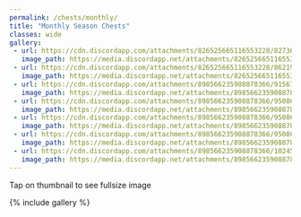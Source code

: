 ```yaml
---
permalink: /chests/monthly/
title: "Monthly Season Chests"
classes: wide
gallery:
 - url: https://cdn.discordapp.com/attachments/826525665116553228/827368664105484318/image0.png
   image_path: https://media.discordapp.net/attachments/826525665116553228/827368664105484318/image0.png?width=398&height=278
 - url: https://cdn.discordapp.com/attachments/826525665116553228/862197122257518622/IMG_4606.PNG
   image_path: https://media.discordapp.net/attachments/826525665116553228/862197122257518622/IMG_4606.PNG?width=398&height=278
 - url: https://cdn.discordapp.com/attachments/898566235908878366/915679347795460117/IMG_2275.PNG
   image_path: https://media.discordapp.net/attachments/898566235908878366/915679347795460117/IMG_2275.PNG?width=398&height=278
 - url: https://cdn.discordapp.com/attachments/898566235908878366/950861153762955414/IMG_4364.PNG
   image_path: https://media.discordapp.net/attachments/898566235908878366/950861153762955414/IMG_4364.PNG?width=398&height=278
 - url: https://cdn.discordapp.com/attachments/898566235908878366/950861915708620830/IMG_3173.PNG
   image_path: https://media.discordapp.net/attachments/898566235908878366/950861915708620830/IMG_3173.PNG?width=398&height=278
 - url: https://cdn.discordapp.com/attachments/898566235908878366/950862814350802984/IMG_4063.PNG
   image_path: https://media.discordapp.net/attachments/898566235908878366/950862814350802984/IMG_4063.PNG?width=398&height=278
 - url: https://cdn.discordapp.com/attachments/898566235908878366/1024589319064785006/IMG_6233.PNG
   image_path: https://media.discordapp.net/attachments/898566235908878366/1024589319064785006/IMG_6233.PNG?width=398&height=278
---  
```


Tap on thumbnail to see fullsize image

{% include gallery %}

